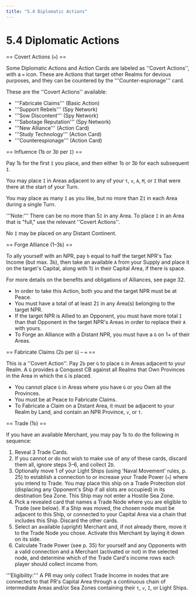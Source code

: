 ```yaml
---
title: "5.4 Diplomatic Actions"
---
```


# 5.4 Diplomatic Actions

== Covert Actions (<code>∞</code>) ==

Some Diplomatic Actions and Action Cards are labeled as ''Covert Actions'', with a <code>∞</code> icon. These are Actions that target other Realms for devious purposes, and they can be countered by the '''Counter-espionage''' card.

These are the ''Covert Actions'' available:
* '''Fabricate Claims''' (Basic Action)
* '''Support Rebels''' (Spy Network)
* '''Sow Discontent''' (Spy Network)
* '''Sabotage Reputation''' (Spy Network)
* '''New Alliance''' (Action Card)
* '''Study Technology''' (Action Card)
* '''Counterespionage''' (Action Card)

== Influence (1<code>b</code> or 3<code>D</code> per <code>I</code>) ==

Pay 1<code>b</code> for the first <code>I</code> you place, and then either 1<code>b</code> or 3<code>D</code> for each subsequent <code>I</code>.

You may place <code>I</code> in Areas adjacent to any of your <code>t</code>, <code>v</code>, <code>A</code>, <code>M</code>, or <code>I</code> that were there at the start of your Turn.

You may place as many <code>I</code> as you like, but no more than 2<code>I</code> in each Area during a single Turn.

'''Note:''' There can be no more than 5<code>I</code> in any Area. To place <code>I</code> in an Area that is "full," use the relevant ''Covert Actions''.

No <code>I</code> may be placed on any Distant Continent.

== Forge Alliance (1–3<code>b</code>) ==

To ally yourself with an NPR, pay <code>b</code> equal to half the target NPR's Tax Income (but max. 3<code>b</code>), then take an available <code>A</code> from your Supply and place it on the target's Capital, along with 1<code>I</code> in their Capital Area, if there is space.

For more details on the benefits and obligations of Alliances, see page 32.
* In order to take this Action, both you and the target NPR must be at Peace.
* You must have a total of at least 2<code>I</code> in any Area(s) belonging to the target NPR.
* If the target NPR is Allied to an Opponent, you must have more total <code>I</code> than that Opponent in the target NPR's Areas in order to replace their <code>A</code> with yours.
* To Forge an Alliance with a Distant NPR, you must have a <code>G</code> on 1+ of their Areas.

== Fabricate Claims (2<code>b</code> per <code>G</code>) – <code>∞</code> ==

This is a ''Covert Action''. Pay 2<code>b</code> per <code>G</code> to place <code>G</code> in Areas adjacent to your Realm. A <code>G</code> provides a Conquest CB against all Realms that Own Provinces in the Area in which the <code>G</code> is placed.
* You cannot place <code>G</code> in Areas where you have <code>G</code> or you Own all the Provinces.
* You must be at Peace to Fabricate Claims.
* To Fabricate a Claim on a Distant Area, it must be adjacent to your Realm by Land, and contain an NPR Province, <code>v</code>, or <code>t</code>.

== Trade (1<code>b</code>) ==

If you have an available Merchant, you may pay 1<code>b</code> to do the following in sequence:
1. Reveal 3 Trade Cards.
2. If you cannot or do not wish to make use of any of these cards, discard them all, ignore steps 3–6, and collect 2<code>D</code>.
3. Optionally move 1 of your Light Ships (using 'Naval Movement' rules, p. 25) to establish a connection to or increase your Trade Power (<code>=</code>) where you intend to Trade. You may place this ship on a Trade Protection slot (displacing any Opponent's Ship if all slots are occupied) in its destination Sea Zone. This Ship may not enter a Hostile Sea Zone.
4. Pick a revealed card that names a Trade Node where you are eligible to Trade (see below). If a Ship was moved, the chosen node must be adjacent to this Ship, or connected to your Capital Area via a chain that includes this Ship. Discard the other cards.
5. Select an available (upright) Merchant and, if not already there, move it to the Trade Node you chose. Activate this Merchant by laying it down on its side. 
6. Calculate Trade Power (see p. 35) for yourself and any Opponents with a valid connection and a Merchant (activated or not) in the selected node, and determine which of the Trade Card's income rows each player should collect income from.

'''Eligibility:''' A PR may only collect Trade Income in nodes that are connected to that PR's Capital Area through a continuous chain of intermediate Areas and/or Sea Zones containing their <code>t</code>, <code>v</code>, <code>I</code>, or Light Ships.